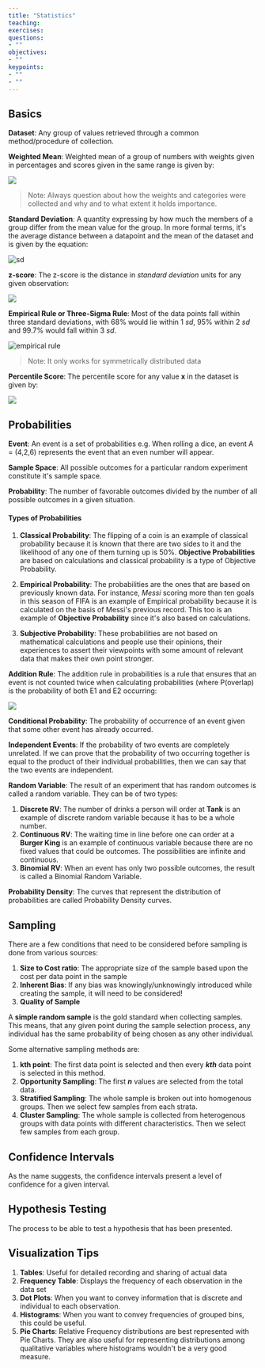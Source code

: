 ```yaml
---
title: "Statistics"
teaching:
exercises:
questions:
- ""
objectives:
- ""
keypoints:
- ""
- ""
---
```




## Basics

**Dataset**: Any group of values retrieved through a common method/procedure of collection.

**Weighted Mean**: Weighted mean of a group of numbers with weights given in percentages and scores given in the same range is given by:

![](http://mathurl.com/ybxsxl8j.png)

> Note: Always question about how the weights and categories were collected and why and to what extent it holds importance. 


**Standard Deviation**: A quantity expressing by how much the members of a group differ from the mean value for the group. In more formal terms, it's the average distance between a datapoint and the mean of the dataset and is given by the equation:

![sd](http://mathurl.com/y76cxpqb.png)

**z-score**: The z-score is the distance in *standard deviation* units for any given observation:

![](http://mathurl.com/y966xvq9.png)

**Empirical Rule or Three-Sigma Rule**: Most of the data points fall within three standard deviations, with 68% would lie within 1 *sd*, 95% within 2 *sd* and 99.7% would fall within 3 *sd*.

![empirical rule](http://res.cloudinary.com/natural-log-zero/image/upload/v1522841733/Screen_Shot_2018-04-04_at_11.33.41_PM_nvlpum.png)

> Note: It only works for symmetrically distributed data

**Percentile Score**: The percentile score for any value **x** in the dataset is given by:

![](http://mathurl.com/yd9sgdeq.png)

## Probabilities

**Event**: An event is a set of probabilities e.g. When rolling a dice, an event A = (4,2,6) represents the event that an even number will appear.

**Sample Space**: All possible outcomes for a particular random experiment constitute it's sample space.

**Probability**: The number of favorable outcomes divided by the number of all possible outcomes in a given situation. 

#### Types of Probabilities

1. **Classical Probability**: The flipping of a coin is an example of classical probability because it is known that there are two sides to it and the likelihood of any one of them turning up is 50%. **Objective Probabilities** are based on calculations and classical probability is a type of Objective Probability.

2. **Empirical Probability**: The probabilities are the ones that are based on previously known data. For instance, *Messi* scoring more than ten goals in this season of FIFA is an example of Empirical probability because it is calculated on the basis of Messi's previous record. This too is an example of **Objective Probability** since it's also based on calculations.

3. **Subjective Probability**: These probabilities are not based on mathematical calculations and people use their opinions, their experiences to assert their viewpoints with some amount of relevant data that makes their own point stronger. 

**Addition Rule**: The addition rule in probabilities is a rule that ensures that an event is not counted twice when calculating probabilities (where P(overlap) is the probability of both E1 and E2 occurring:

![](http://mathurl.com/y9rte4y3.png)

**Conditional Probability**: The probability of occurrence of an event given that some other event has already occurred. 

**Independent Events**: If the probability of two events are completely unrelated. If we can prove that the probability of two occurring together is equal to the product of their individual probabilities, then we can say that the two events are independent. 

**Random Variable**: The result of an experiment that has random outcomes is called a random variable. They can be of two types:

1. **Discrete RV**: The number of drinks a person will order at **Tank** is an example of discrete random variable because it has to be a whole number.
2. **Continuous RV**: The waiting time in line before one can order at a **Burger King** is an example of continuous variable because there are no fixed values that could be outcomes. The possibilities are infinite and continuous.
3. **Binomial RV**: When an event has only two possible outcomes, the result is called a Binomial Random Variable.

**Probability Density**: The curves that represent the distribution of probabilities are called Probability Density curves.

## Sampling

There are a few conditions that need to be considered before sampling is done from various sources:

1. **Size to Cost ratio**: The appropriate size of the sample based upon the cost per data point in the sample 
2. **Inherent Bias**: If any bias was knowingly/unknowingly introduced while creating the sample, it will need to be considered!
3. **Quality of Sample**

A **simple random sample** is the gold standard when collecting samples. This means, that any given point during the sample selection process, any individual has the same probability of being chosen as any other individual.

Some alternative sampling methods are:

1. **kth point**: The first data point is selected and then every ***kth*** data point is selected in this method.
2. **Opportunity Sampling**: The first ***n*** values are selected from the total data.
3. **Stratified Sampling**: The whole sample is broken out into homogenous groups. Then we select few samples from each strata.
4. **Cluster Sampling**:  The whole sample is collected from heterogenous groups with data points with different characteristics. Then we select few samples from each group. 

## Confidence Intervals

As the name suggests, the confidence intervals present a level of confidence for a given interval.

## Hypothesis Testing

The process to be able to test a hypothesis that has been presented. 


## Visualization Tips

1. **Tables**: Useful for detailed recording and sharing of actual data
2. **Frequency Table**: Displays the frequency of each observation in the data set
3. **Dot Plots**: When you want to convey information that is discrete and individual to each observation.
4. **Histograms**: When you want to convey frequencies of grouped bins, this could be useful.
5. **Pie Charts**: Relative Frequency distributions are best represented with Pie Charts. They are also useful for representing distributions among qualitative variables where histograms wouldn't be a very good measure.
